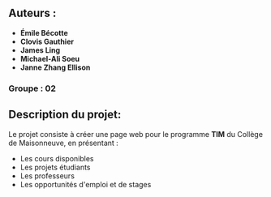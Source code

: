 ## Auteurs :

- **Émile Bécotte**
- **Clovis Gauthier**
- **James Ling**
- **Michael-Ali Soeu**
- **Janne Zhang Ellison**

### Groupe : 02

## Description du projet:

Le projet consiste à créer une page web pour le programme **TIM** du Collège de Maisonneuve, en présentant :

- Les cours disponibles
- Les projets étudiants
- Les professeurs
- Les opportunités d'emploi et de stages

